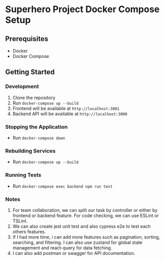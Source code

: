 # Superhero Project Docker Compose Setup

## Prerequisites
- Docker
- Docker Compose

## Getting Started

### Development
1. Clone the repository
2. Run `docker-compose up --build`
3. Frontend will be available at `http://localhost:3001`
4. Backend API will be available at `http://localhost:3000`

### Stopping the Application
- Run `docker-compose down`

### Rebuilding Services
- Run `docker-compose up --build`

### Running Tests
- Run `docker-compose exec backend npm run test`

### Notes
1. For team collaboration, we can split our task by controller or either by frontend or backend feature. For code checking, we can use ESLint or TSLint.
2. We can also create jest unit test and also cypress e2e to test each others features.
3. If I had more time, i can add more features such as pagination, sorting, searching, and filtering. I can also use zustand for global state management and react-query for data fetching.
4. I can also add postman or swagger for API documentation.
